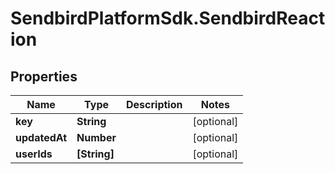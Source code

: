 # SendbirdPlatformSdk.SendbirdReaction

## Properties

Name | Type | Description | Notes
------------ | ------------- | ------------- | -------------
**key** | **String** |  | [optional] 
**updatedAt** | **Number** |  | [optional] 
**userIds** | **[String]** |  | [optional] 


